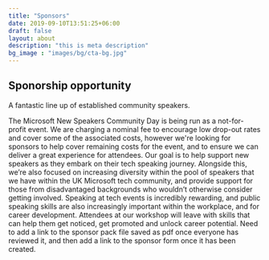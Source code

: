 ```yaml
---
title: "Sponsors"
date: 2019-09-10T13:51:25+06:00
draft: false
layout: about
description: "this is meta description"
bg_image : "images/bg/cta-bg.jpg"
---
```


## Sponorship opportunity

A fantastic line up of established community speakers.

The Microsoft New Speakers Community Day is being run as a not-for-profit event. We are charging a nominal fee to encourage low drop-out rates and cover some of the associated costs, however we're looking for sponsors to help cover remaining costs for the event, and to ensure we can deliver a great experience for attendees. 
Our goal is to help support new speakers as they embark on their tech speaking journey. Alongside this, we’re also focused on increasing diversity within the pool of speakers that we have within the UK Microsoft tech community, and provide support for those from disadvantaged backgrounds who wouldn’t otherwise consider getting involved. 
Speaking at tech events is incredibly rewarding, and public speaking skills are also increasingly important within the workplace, and for career development.
Attendees at our workshop will leave with skills that can help them get noticed, get promoted and unlock career potential.
Need to add a link to the sponsor pack file saved as pdf once everyone has reviewed it, and then add a link to the sponsor form once it has been created.